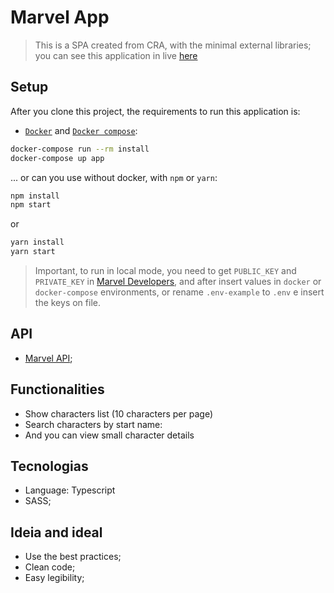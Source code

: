 # Marvel App

> This is a SPA created from CRA, with the minimal external libraries; you can see this application in live [here](https://marvel-app-725314.netlify.app)

## Setup

After you clone this project, the requirements to run this application is:

- [`Docker`](https://docs.docker.com/engine/install/ubuntu/) and [`Docker compose`](https://docs.docker.com/compose/install/):

```sh
docker-compose run --rm install
docker-compose up app
```

... or can you use without docker, with `npm` or `yarn`:

```sh
npm install
npm start
```

or

```sh
yarn install
yarn start
```

> Important, to run in local mode, you need to get `PUBLIC_KEY` and `PRIVATE_KEY` in [Marvel Developers](https://www.marvel.com/signin?referer=https%3A%2F%2Fdeveloper.marvel.com%2Faccount),  and after insert values in `docker` or `docker-compose` environments, or rename `.env-example` to `.env` e insert the keys on file.

## API

- [Marvel API](https://developer.marvel.com/);

## Functionalities

- Show characters list (10 characters per page)
- Search characters by start name:
- And you can view small character details

## Tecnologias

- Language: Typescript
- SASS;

## Ideia and ideal

- Use the best practices;
- Clean code;
- Easy legibility;
